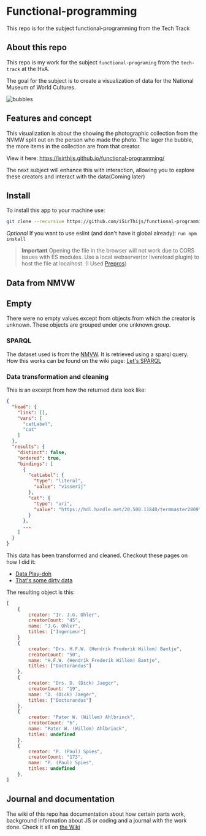 # Functional-programming
This repo is for the subject functional-programming from the Tech Track

## About this repo
This repo is my work for the subject `functional-programing` from the `tech-track` at the HvA. 

The goal for the subject is to create a visualization of data for the National Museum of World Cultures. 

![bubbles](https://github.com/iSirThijs/functional-programming/wiki/images/endresultScreen.png)

## Features and concept
This visualization is about the showing the photographic collection from the NVMW split out on the person who made the photo. The lager the bubble, the more items in the collection are from that creator.

View it here: https://isirthijs.github.io/functional-programming/

The next subject will enhance this with interaction, allowing you to explore these creators and interact with the data(Coming later)

## Install

To install this app to your machine use:
```bash
git clone --recursive https://github.com/iSirThijs/functional-programming.git
```

*Optional*
If you want to use eslint (and don't have it global already): `run npm install`

> **Important** Opening the file in the browser will not work due to CORS issues with ES modules. Use a local webserver(or livereload plugin) to host the file at localhost. (I Used [Prepros](https://prepros.io))

## Data from NMVW

## Empty
There were no empty values except from objects from which the creator is unknown. These objects are grouped under one unknown group.

### SPARQL
The dataset used is from the [NMVW](http://museumovermensen.nl). It is retrieved using a sparql query. How this works can be found on the wiki page: [Let's SPARQL]([https](https://github.com/iSirThijs/functional-programming/wiki/data_sparql_query))

### Data transformation and cleaning
This is an excerpt from how the returned data look like:

```json
{
  "head": {
    "link": [],
    "vars": [
      "catLabel",
      "cat"
    ]
  },
  "results": {
    "distinct": false,
    "ordered": true,
    "bindings": [
      {
        "catLabel": {
          "type": "literal",
          "value": "visserij"
        },
        "cat": {
          "type": "uri",
          "value": "https://hdl.handle.net/20.500.11840/termmaster2809"
        }
	  },
	  ...
	]
  }
}
```

This data has been transformed and cleaned. Checkout these pages on how I did it: 
* [Data Play-doh](https://github.com/iSirThijs/functional-programming/wiki/data_transform)
* [That's some dirty data](https://github.com/iSirThijs/functional-programming/wiki/data_cleaning)

The resulting object is this: 
```js
[
	{ 
		creator: "Ir. J.G. Ohler",
		creatorCount: "45", 
		name: "J.G. Ohler",
		titles: ["Ingenieur"]
	}
	{
		creator: "Drs. H.F.W. (Hendrik Frederik Willem) Bantje",
		creatorCount: "50", 
		name: "H.F.W. (Hendrik Frederik Willem) Bantje", 
		titles: ["Doctorandus"]
	},
	{
		creator: "Drs. D. (Dick) Jaeger", 
		creatorCount: "19", 
		name: "D. (Dick) Jaeger", 
		titles: ["Doctorandus"]
	},
	{
		creator: "Pater W. (Willem) Ahlbrinck",
		creatorCount: "6", 
		name: "Pater W. (Willem) Ahlbrinck", 
		titles: undefined
	},
	{
		creator: "P. (Paul) Spies",
		creatorCount: "173",
		name: "P. (Paul) Spies", 
		titles: undefined
	},
]
```

## Journal and documentation
The wiki of this repo has documentation about how certain parts work, background information about JS or coding and a journal with the work done.
Check it all on [the Wiki](https://github.com/iSirThijs/functional-programming/wiki)
